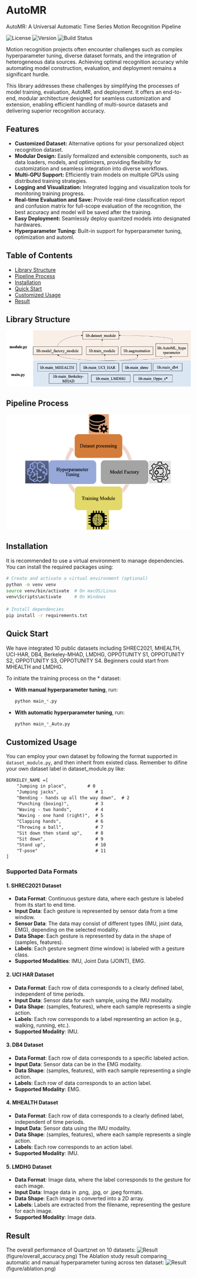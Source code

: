 # AutoMR
AutoMR: A Universal Automatic Time Series Motion Recognition Pipeline

![License](https://img.shields.io/badge/license-1)
![Version](https://img.shields.io/badge/release-1)
![Build Status](https://img.shields.io/badge/build-1)

Motion recognition projects often encounter challenges such as complex hyperparameter tuning, diverse dataset formats, and the integration of heterogeneous data sources. Achieving optimal recognition accuracy while automating model construction, evaluation, and deployment remains a significant hurdle.

This library addresses these challenges by simplifying the processes of model training, evaluation, AutoMR, and deployment. It offers an end-to-end, modular architecture designed for seamless customization and extension, enabling efficient handling of multi-source datasets and delivering superior recognition accuracy.

## Features
- **Customized Dataset:** Alternative options for your personalized object recognition dataset.
- **Modular Design:** Easily formalized and extensible components, such as data loaders, models, and optimizers, providing flexibility for customization and seamless integration into diverse workflows.
- **Multi-GPU Support:** Efficiently train models on multiple GPUs using distributed training strategies.
- **Logging and Visualization:** Integrated logging and visualization tools for monitoring training progress.
- **Real-time Evaluation and Save:** Provide real-time classification report and confusion matrix for full-scope evaluation of the recognition, the best accuracy and model will be saved after the training.
- **Easy Deployment:** Seamlessly deploy quanitzed models into designated hardwares.
- **Hyperparameter Tuning:** Built-in support for hyperparameter tuning, optimization and automl.

## Table of Contents
- [Library Structure](#library-structure)
- [Pipeline Process](#pipeline-process)
- [Installation](#installation)
- [Quick Start](#quick-start)
- [Customized Usage](#usage)
- [Result](#result)


## Library Structure
![Library Structure](figure/dependencies.png)

## Pipeline Process
![Pipeline Process](figure/process.png)

## Installation
It is recommended to use a virtual environment to manage dependencies. You can install the required packages using:
```sh
# Create and activate a virtual environment (optional)
python -m venv venv
source venv/bin/activate  # On macOS/Linux
venv\Scripts\activate     # On Windows

# Install dependencies
pip install -r requirements.txt
```

## Quick Start
We have integrated 10 public datasets including SHREC2021, MHEALTH, UCI-HAR, DB4, Berkeley-MHAD, LMDHG, OPPOTUNITY S1, OPPOTUNITY S2, OPPOTUNITY S3, OPPOTUNITY S4. Beginners could start from MHEALTH and LMDHG.

To initiate the training process on the * dataset:

- **With manual hyperparameter tuning**, run:
  ```sh
  python main_*.py

- **With automatic hyperparameter tuning**, run:
  ```sh
  python main_*_Auto.py

## Customized Usage

You can employ your own dataset by following the format supported in `dataset_module.py`, and then inherit from existed class. Remember to difine your own dataset label in dataset_module.py like:
```
BERKELEY_NAME =[
    "Jumping in place",        # 0
    "Jumping jacks",              # 1
    "Bending - hands up all the way down",  # 2
    "Punching (boxing)",          # 3
    "Waving - two hands",         # 4
    "Waving - one hand (right)",  # 5
    "Clapping hands",             # 6
    "Throwing a ball",            # 7
    "Sit down then stand up",     # 8
    "Sit down",                   # 9
    "Stand up",                   # 10
    "T-pose"                      # 11
] 
```
### Supported Data Formats

#### 1. SHREC2021 Dataset
- **Data Format**: Continuous gesture data, where each gesture is labeled from its start to end time.
- **Input Data**: Each gesture is represented by sensor data from a time window.
- **Sensor Data**: The data may consist of different types (IMU, joint data, EMG), depending on the selected modality.
- **Data Shape**: Each gesture is represented by data in the shape of (samples, features).
- **Labels**: Each gesture segment (time window) is labeled with a gesture class.
- **Supported Modalities**: IMU, Joint Data (JOINT), EMG.

#### 2. UCI HAR Dataset
- **Data Format**: Each row of data corresponds to a clearly defined label, independent of time periods.
- **Input Data**: Sensor data for each sample, using the IMU modality.
- **Data Shape**: (samples, features), where each sample represents a single action.
- **Labels**: Each row corresponds to a label representing an action (e.g., walking, running, etc.).
- **Supported Modality**: IMU.

#### 3. DB4 Dataset
- **Data Format**: Each row of data corresponds to a specific labeled action.
- **Input Data**: Sensor data can be in the EMG modality.
- **Data Shape**: (samples, features), with each sample representing a single action.
- **Labels**: Each row of data corresponds to an action label.
- **Supported Modality**: EMG.

#### 4. MHEALTH Dataset
- **Data Format**: Each row of data corresponds to a clearly defined label, independent of time periods.
- **Input Data**: Sensor data using the IMU modality.
- **Data Shape**: (samples, features), where each sample represents a single action.
- **Labels**: Each row corresponds to an action label.
- **Supported Modality**: IMU.

#### 5. LMDHG Dataset
- **Data Format**: Image data, where the label corresponds to the gesture for each image.
- **Input Data**: Image data in .png, .jpg, or .jpeg formats.
- **Data Shape**: Each image is converted into a 2D array.
- **Labels**: Labels are extracted from the filename, representing the gesture for each image.
- **Supported Modality**: Image data.

## Result
The overall performance of Quartznet on 10 datasets:
![Result](#result)(figure/overall_accuracy.png)
The Ablation study result comparing automatic and manual hyperparameter tuning across ten dataset:
![Result](#result)(figure/ablation.png)
